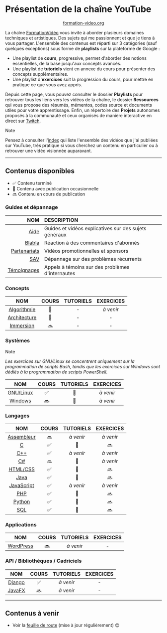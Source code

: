# Présentation de la chaîne YouTube

<p align="center">
	<img src="https://formation-video.org/public/img/logo.png" alt=""><br>
	<a href="https://formation-video.org">formation-video.org</a>
</p>

La chaîne [FormationVidéo](https://www.youtube.com/formationvideo8) vous invite à aborder plusieurs domaines techniques et artistiques. Des sujets qui me passionnent et que je tiens à vous partager. L'ensemble des contenus est réparti sur 3 catégories (sauf quelques exceptions) sous forme de **playlists** sur la plateforme de Google :

+ Une playlist de **cours**, progressive, permet d'aborder des notions essentielles, de la base jusqu'aux concepts avancés.
+ Une playlist de **tutoriels** vient en annexe du cours pour présenter des concepts supplémentaires.
+ Une playlist d'**exercices** suit la progression du cours, pour mettre en pratique ce que vous avez appris.

Depuis cette page, vous pouvez consulter le dossier **Playlists** pour retrouver tous les liens vers les vidéos de la chaîne, le dossier **Ressources** qui vous propose des résumés, mémentos, codes source et documents utiles pour votre apprentissage. Enfin, un répertoire des **Projets** autonomes proposés à la communauté et ceux organisés de manière interactive en direct sur [Twitch](https://www.twitch.tv/jachampagne).

> [!NOTE]
> Pensez à consulter l'[index](https://github.com/jasonchampagne/FormationVideo/blob/master/Index.md) qui liste l'ensemble des vidéos que j'ai publiées sur YouTube, très pratique si vous cherchez un contenu en particulier ou à retrouver une vidéo visionnée auparavant.

---

## Contenus disponibles

+ ✅ Contenu terminé
+ 🔄 Contenu avec publication occasionnelle
+ 🔜 Contenu en cours de publication

### Guides et dépannage

|NOM|DESCRIPTION|
|--:|:--|
|[Aide](Playlists/aide.md)|Guides et vidéos explicatives sur des sujets généraux|
|[Blabla](Playlists/blabla.md)|Réaction à des commentaires d'abonnés|
|[Partenariats](Playlists/partenariats.md)|Vidéos promotionnelles et sponsors|
|[SAV](Playlists/sav.md)|Dépannage sur des problèmes récurrents|
|[Témoignages](Playlists/temoignages.md)|Appels à témoins sur des problèmes d'internautes|

### Concepts

|NOM|COURS|TUTORIELS|EXERCICES|
|:--:|:--:|:--:|:--:|
|[Algorithmie](Playlists/algorithmie.md)|🔄|-|_à venir_|
|[Architecture](Playlists/architecture.md)|🔄|-|-|
|[Immersion](Playlists/immersion.md)|🔜|-|-|

### Systèmes

> [!NOTE]
> _Les exercices sur GNU/Linux se concentrent uniquement sur la programmation de scripts Bash, tandis que les exercices sur Windows sont dédiés à la programmation de scripts PowerShell._

|NOM|COURS|TUTORIELS|EXERCICES|
|:--:|:--:|:--:|:--:|
|[GNU/Linux](Playlists/gnu-linux.md)|✅|🔄|_à venir_|
|[Windows](Playlists/windows.md)|🔜|🔄|_à venir_|

### Langages

|NOM|COURS|TUTORIELS|EXERCICES|
|:--:|:--:|:--:|:--:|
|[Assembleur](Playlists/assembleur.md)|🔜|_à venir_|_à venir_|
|[C](Playlists/c.md)|✅|🔄|🔜|
|[C++](Playlists/cpp.md)|✅|_à venir_|_à venir_|
|[C#](Playlists/csharp.md)|🔜|🔄|_à venir_|
|[HTML/CSS](Playlists/html-css.md)|✅|🔄|🔜|
|[Java](Playlists/java.md)|✅|🔄|🔜|
|[JavaScript](Playlists/javascript.md)|✅|_à venir_|_à venir_|
|[PHP](Playlists/php.md)|✅|🔄|🔜|
|[Python](Playlists/python.md)|✅|🔄|🔜|
|[SQL](Playlists/sql.md)|✅|🔄|🔜|

### Applications

|NOM|COURS|TUTORIELS|EXERCICES|
|:--:|:--:|:--:|:--:|
|[WordPress](Playlists/wordpress.md)|🔜|_à venir_|-|

### API / Bibliothèques / Cadriciels

|NOM|COURS|TUTORIELS|EXERCICES|
|:--:|:--:|:--:|:--:|
|[Django](Playlists/django.md)|✅|_à venir_|-|
|[JavaFX](Playlists/javafx.md)|🔜|_à venir_|-|

---

## Contenus à venir

+ Voir la [feuille de route](https://jasonchampagne.fr/annonces) (mise à jour régulièrement) 😉
